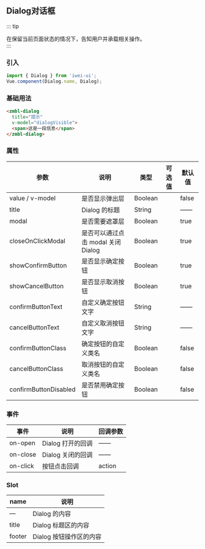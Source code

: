 ## Dialog对话框
::: tip
<div>在保留当前页面状态的情况下，告知用户并承载相关操作。</div>
:::

### 引入
```javascript
import { Dialog } from 'iwei-ui';
Vue.component(Dialog.name, Dialog);
```

### 基础用法
```html
<zmbl-dialog
  title="提示"
  v-model="dialogVisible">
  <span>这是一段信息</span>
</zmbl-dialog>
```

### 属性
| 参数            | 说明                                     | 类型    | 可选值     | 默认值     |
|-------------------|---------------------------------------|----------|-------------|-----------|
| value / v-model | 是否显示弹出层     | Boolean  |         | false        |
| title | Dialog 的标题     | String  |       | ——        |
| modal  | 是否需要遮罩层    | Boolean  |       | true       |
| closeOnClickModal | 	是否可以通过点击 modal 关闭 Dialog     | Boolean  |       | true        |
| showConfirmButton | 是否显示确定按钮   | Boolean  |        | true        |
| showCancelButton | 是否显示取消按钮   | Boolean  |        | true        |
| confirmButtonText | 自定义确定按钮文字   | String  |        | ——        |
| cancelButtonText | 自定义取消按钮文字   | String  |        | ——        |
| confirmButtonClass | 确定按钮的自定义类名   | Boolean  |        | false        |
| cancelButtonClass | 取消按钮的自定义类名   | Boolean  |        | false        |
| confirmButtonDisabled | 是否禁用确定按钮   | Boolean  |        | false        |

### 事件
| 事件            | 说明                                     | 回调参数    |
|-------------------|---------------------------------------|----------|
| on-open | Dialog 打开的回调     | ——  |
| on-close | Dialog 关闭的回调     | ——  |
| on-click | 按钮点击回调     | action  |

### Slot
| name            | 说明                                     |
|-------------------|---------------------------------------|
| — | Dialog 的内容     |
| title | Dialog 标题区的内容     |
| footer | Dialog 按钮操作区的内容     |



